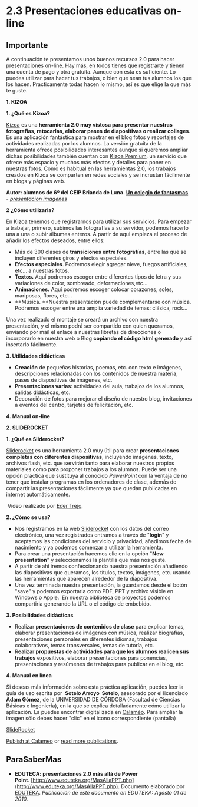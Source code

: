 # 2.3 Presentaciones educativas on-line

## Importante

A continuación te presentamos unos buenos recursos 2.0 para hacer presentaciones on-line. Hay más, en todos tienes que registrarte y tienen una cuenta de pago y otra gratuita. Aunque con esta es suficiente. Lo puedes utilizar para hacer tus trabajos, o bien que sean tus alumnos los que los hacen. Practicamente todas hacen lo mismo, así es que elige la que más te guste.

**1\. KIZOA**

**1\. ¿Qué es Kizoa?**

[Kizoa](http://www.kizoa.es/) es una **herramienta 2.0 muy vistosa para presentar nuestras fotografías, retocarlas, elaborar pases de diapositivas o realizar collages**. Es una aplicación fantástica para mostrar en el blog fotos y reportajes de actividades realizadas por los alumnos. La versión gratuita de la herramienta ofrece posibilidades interesantes aunque si queremos ampliar dichas posibilidades también cuentan con [Kizoa Premium](http://www.kizoa.es/kizoa-premium), un servicio que ofrece más espacio y muchos más efectos y detalles para poner en nuestras fotos. Como es habitual en las herramientas 2.0, los trabajos creados en Kizoa se comparten en redes sociales y se incrustan fácilmente en blogs y páginas web.

**Autor: alumnos de 6º del CEIP Brianda de Luna. [Un colegio de fantasmas](http://www.kizoa.es/diapositivas/d4721859k6962555o2/un-colegio-de-fantasmas)** \- _[presentacion imagenes](http://www.kizoa.es)_

**2 ¿Cómo utilizarla?**

En Kizoa tenemos que registrarnos para utilizar sus servicios. Para empezar a trabajar, primero, subimos las fotografías a su servidor, podemos hacerlo una a una o subir álbumes enteros. A partir de aqui empieza el proceso de añadir los efectos deseados, entre ellos:

*   Más de 300 clases de **transiciones entre fotografías**, entre las que se incluyen diferentes giros y efectos especiales.
*   **Efectos especiales**. Podremos elegir agregar nieve, fuegos artificiales, etc… a nuestras fotos.
*   **Textos.** Aquí podremos escoger entre diferentes tipos de letra y sus variaciones de color, sombreado, deformaciones,etc…
*   **Animaciones.** Aquí podremos escoger colocar corazones, soles, mariposas, flores, etc…
*   **Música. **Nuestra presentación puede complementarse con música. Podremos escoger entre una amplia variedad de temas: clásica, rock…

Una vez realizado el montaje se creará un archivo con nuestra presentación, y el mismo podrá ser compartido con quien queramos, enviando por mail el enlace a nuestras libretas de direcciones o incorporarlo en nuestra web o Blog **copiando el código html generado** y así insertarlo fácilmente.

**3\. Utilidades didácticas**

*   **Creación** de pequeñas historias, poemas, etc. con texto e imágenes, descripciones relacionadas con los contenidos de nuestra materia, pases de diapositivas de imágenes, etc.
*   **Presentaciones varias**: actividades del aula, trabajos de los alumnos, salidas didácticas, etc.
*   Decoración de fotos para mejorar el diseño de nuestro blog, invitaciones a eventos del centro, tarjetas de felicitación, etc.

**4\. Manual on-line**

**2\. SLIDEROCKET**

**1\. ¿Qué es Sliderocket?**

[Sliderocket](http://www.sliderocket.com/) es una herramienta 2.0 muy útil para crear **presentaciones completas con diferentes diapositivas**, incluyendo imágenes, texto, archivos flash, etc. que servirán tanto para elaborar nuestros propios materiales como para proponer trabajos a los alumnos. Puede ser una opción práctica que sustituya al conocido _PowerPoint_ con la ventaja de no tener que instalar programas en los ordenadores de clase, además de compartir las presentaciones fácilmente ya que quedan publicadas en internet automáticamente.

 Video realizado por [Eder Trejo](http://www.youtube.com/user/rede233?feature=watch). 

**2\. ¿Cómo se usa?**

*   Nos registramos en la web [Sliderocket](http://www.sliderocket.com/) con los datos del correo electrónico, una vez registrados entramos a través de "**login**" y aceptamos las condiciones del servicio y privacidad, añadimos fecha de nacimiento y ya podemos comenzar a utilizar la herramienta.
*   Para crear una presentación hacemos clic en la opción "**New presentation**" y seleccionamos la plantilla que más nos guste.
*   A partir de ahí iremos confeccionando nuestra presentación añadiendo las diapositivas que queramos, los títulos, textos, imágenes, etc. usando las herramientas que aparecen alrededor de la diapositiva.
*   Una vez terminada nuestra presentación, la guardamos desde el botón "save" y podemos exportarla como PDF, PPT y archivo visible en Windows o Apple.  En nuestra biblioteca de proyectos podemos compartirla generando la URL o el código de embebido.

**3\. Posibilidades didácticas**

*   Realizar **presentaciones de contenidos de clase** para explicar temas, elaborar presentaciones de imágenes con música, realizar biografías, presentaciones personales en diferentes idiomas, trabajos colaborativos, temas transversales, temas de tutoría, etc.
*   Realizar **propuestas de actividades para que los alumnos realicen sus trabajos** expositivos, elaborar presentaciones para ponencias, presentaciones y resúmenes de trabajos para publicar en el blog, etc.

**4\. Manual en línea**

Si deseas más información sobre esta práctica aplicación, puedes leer la guía de uso escrita por  **Sotelo Arroyo  Sotelo**, asesorado por el licenciado **Adam Gómez**, de la UNIVERSIDAD DE CÓRDOBA (Facultad de Ciencias Básicas e Ingeniería), en la que se explica detalladamente cómo utilizar la  aplicación. La puedes encontrar digitalizada en [Calaméo](http://www.calameo.com/). Para ampliar la imagen sólo debes hacer "clic" en el icono correspondiente (pantalla)

[SlideRocket](http://www.calameo.com/books/000582571238644f0de6d)

[Publish at Calameo](http://www.calameo.com/) or [read more publications](http://www.calameo.com/browse).

## ParaSaberMas

*   **EDUTECA: presentaciones 2.0 más allá de Power Point**. [http://www.eduteka.org/MasAllaPPT.php](http://www.eduteka.org/MasAllaPPT.php). Documento elaborado por [EDUTEKA](http://www.eduteka.org/). _Publicación de este documento en EDUTEKA: Agosto 01 de 2010._

